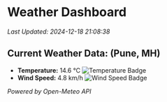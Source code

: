 
# Weather Dashboard

_Last Updated: 2024-12-18 21:08:38_

## Current Weather Data: (Pune, MH)
- **Temperature:** 14.6 °C ![Temperature Badge](https://img.shields.io/badge/Temperature-Low%20Temp-blue)
- **Wind Speed:** 4.8 km/h ![Wind Speed Badge](https://img.shields.io/badge/Wind%20Speed-Low%20Wind-blue)

*Powered by Open-Meteo API*
